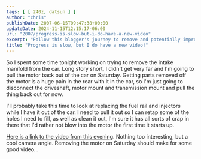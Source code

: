 ```yaml
---
tags: [ [ 240z, datsun ] ]
author: "chris"
publishDate: 2007-06-15T09:47:38+00:00
updateDate: 2024-11-15T12:15:17-06:00
url: "2007/progress-is-slow-but-i-do-have-a-new-video"
excerpt: "Follow this blogger's journey to remove and potentially improve the intake manifold from their car. Video included."
title: "Progress is slow, but I do have a new video!"
---
```


So I spent some time tonight working on trying to remove the intake manifold from the car. Long story short, I didn't get very far and I'm going to pull the motor back out of the car on Saturday. Getting parts removed off the motor is a huge pain in the rear with it in the car, so I'm just going to disconnect the driveshaft, motor mount and transmission mount and pull the thing back out for now.

I'll probably take this time to look at replacing the fuel rail and injectors while I have it out of the car. I need to pull it out so I can retap some of the holes I need to fill, as well as clean it out, I'm sure it has all sorts of crap in there that I'd rather not blow into the motor the first time it starts up.

[Here is a link to the video from this evening](/240z-intake-manifold-bolts). Nothing too interesting, but a cool camera angle. Removing the motor on Saturday should make for some good video...
